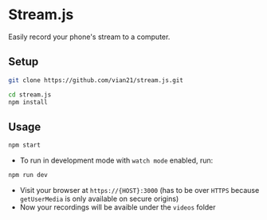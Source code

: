 # Stream.js

Easily record your phone's stream to a computer.

## Setup

```bash
git clone https://github.com/vian21/stream.js.git
```

```bash
cd stream.js
npm install
```

## Usage

```bash
npm start
```

-   To run in development mode with `watch mode` enabled, run:

```bash
npm run dev
```

-   Visit your browser at `https://{HOST}:3000` (has to be over `HTTPS` because `getUserMedia` is only available on secure origins)
-   Now your recordings will be avaible under the `videos` folder

